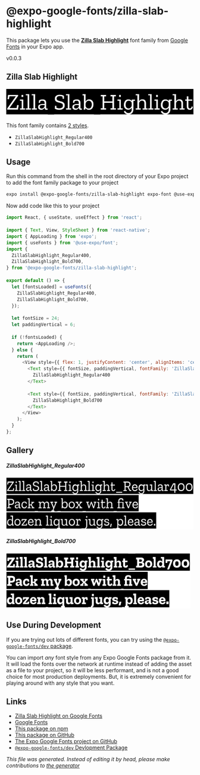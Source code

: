 # @expo-google-fonts/zilla-slab-highlight

This package lets you use the [**Zilla Slab Highlight**](https://fonts.google.com/specimen/Zilla+Slab+Highlight) font family from [Google Fonts](https://fonts.google.com/) in your Expo app.

v0.0.3

## Zilla Slab Highlight

![Zilla Slab Highlight](./font-family.png)

This font family contains [2 styles](#gallery).

- `ZillaSlabHighlight_Regular400`
- `ZillaSlabHighlight_Bold700`

## Usage

Run this command from the shell in the root directory of your Expo project to add the font family package to your project
```sh
expo install @expo-google-fonts/zilla-slab-highlight expo-font @use-expo/font
```

Now add code like this to your project
```js
import React, { useState, useEffect } from 'react';

import { Text, View, StyleSheet } from 'react-native';
import { AppLoading } from 'expo';
import { useFonts } from '@use-expo/font';
import {
  ZillaSlabHighlight_Regular400,
  ZillaSlabHighlight_Bold700,
} from '@expo-google-fonts/zilla-slab-highlight';

export default () => {
  let [fontsLoaded] = useFonts({
    ZillaSlabHighlight_Regular400,
    ZillaSlabHighlight_Bold700,
  });

  let fontSize = 24;
  let paddingVertical = 6;

  if (!fontsLoaded) {
    return <AppLoading />;
  } else {
    return (
      <View style={{ flex: 1, justifyContent: 'center', alignItems: 'center' }}>
        <Text style={{ fontSize, paddingVertical, fontFamily: 'ZillaSlabHighlight_Regular400' }}>
          ZillaSlabHighlight_Regular400
        </Text>

        <Text style={{ fontSize, paddingVertical, fontFamily: 'ZillaSlabHighlight_Bold700' }}>
          ZillaSlabHighlight_Bold700
        </Text>
      </View>
    );
  }
};

```

## Gallery

##### ZillaSlabHighlight_Regular400
![ZillaSlabHighlight_Regular400](./dbd546264c0d549b6c3cd17c1acf40b35bbe910885e09b5e2a270aa090b6ee53.ttf.png)

##### ZillaSlabHighlight_Bold700
![ZillaSlabHighlight_Bold700](./be3605b5e26a2439fde6293b4159f4c401273e65483cab10505e6c4010523ece.ttf.png)


## Use During Development

If you are trying out lots of different fonts, you can try using the [`@expo-google-fonts/dev` package](https://www.npmjs.com/package/@expo-google-fonts/dev).

You can import *any* font style from any Expo Google Fonts package from it. It will load the fonts
over the network at runtime instead of adding the asset as a file to your project, so it will be 
less performant, and is not a good choice for most production deployments. But, it is extremely convenient
for playing around with any style that you want.

## Links

- [Zilla Slab Highlight on Google Fonts](https://fonts.google.com/specimen/Zilla+Slab+Highlight)
- [Google Fonts](https://fonts.google.com/)
- [This package on npm](https://www.npmjs.com/package/@expo-google-fonts/zilla-slab-highlight)
- [This package on GitHub](https://github.com/expo/google-fonts/tree/master/font-packages/zilla-slab-highlight)
- [The Expo Google Fonts project on GitHub](https://github.com/expo/google-fonts)
- [`@expo-google-fonts/dev` Devlopment Package](https://github.com/expo/google-fonts/tree/master/font-packages/dev)


*This file was generated. Instead of editing it by head, please make contributions to [the generator](https://github.com/expo/google-fonts/tree/master/packages/generator)*
